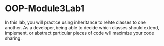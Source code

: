 # OOP-Module3Lab1
In this lab, you will practice using inheritance to relate classes to one another. As a developer, being able to decide which classes should extend, implement, or abstract particular pieces of code will maximize your code sharing.
